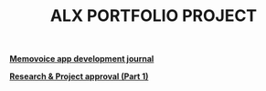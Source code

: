 <h1 align="center"><b>ALX PORTFOLIO PROJECT</b></h1>

<br>

<b><a href="https://github.com/codenvibes/alx-portfolio_project/blob/master/journal/journal.md">Memovoice app development journal</a></b>

<b><a href="https://github.com/codenvibes/alx-portfolio_project/tree/master/research%20%26%20project%20approval%20(part%201)">Research & Project approval (Part 1)</a></b>

<b><a href=" "> </a></b>



